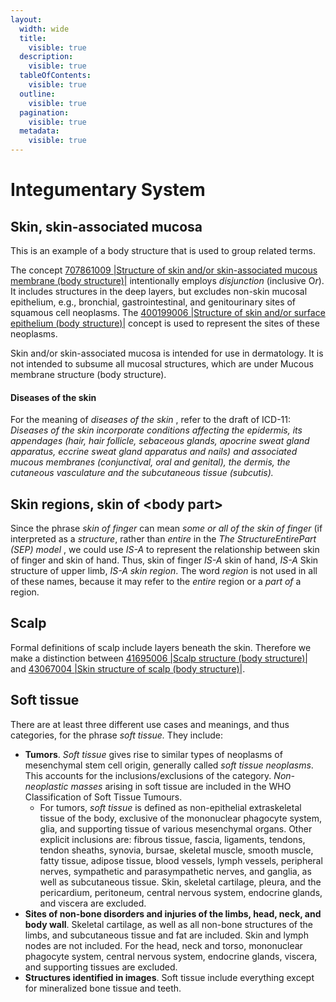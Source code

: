 ```yaml
---
layout:
  width: wide
  title:
    visible: true
  description:
    visible: true
  tableOfContents:
    visible: true
  outline:
    visible: true
  pagination:
    visible: true
  metadata:
    visible: true
---
```


# Integumentary System

## Skin, skin-associated mucosa

This is an example of a body structure that is used to group related terms.&#x20;

The concept [707861009 |Structure of skin and/or skin-associated mucous membrane (body structure)|](http://snomed.info/id/707861009) intentionally employs _disjunction_ (inclusive &#x4F;_&#x72;_).  It includes structures in the deep layers, but excludes non-skin mucosal epithelium, e.g., bronchial, gastrointestinal, and genitourinary sites of squamous cell neoplasms. The [400199006 |Structure of skin and/or surface epithelium (body structure)|](http://snomed.info/id/400199006) concept is used to represent the sites of these neoplasms.

Skin and/or skin-associated mucosa is intended for use in dermatology. It is not intended to subsume all mucosal structures, which are under Mucous membrane structure (body structure).

#### Diseases of the skin

For the meaning of _diseases of the skin_ , refer to the draft of ICD-11:  _Diseases of the skin incorporate conditions affecting the epidermis, its appendages (hair, hair follicle, sebaceous glands, apocrine sweat gland apparatus, eccrine sweat gland apparatus and nails) and associated mucous membranes (conjunctival, oral and genital), the dermis, the cutaneous vasculature and the subcutaneous tissue (subcutis)._

## Skin regions, skin of \<body part>

Since the phrase _skin of finger_ can mean _some or all of the skin of finger_ (if interpreted as a _structure_, rather than _entire_ in the _The StructureEntirePart (SEP) model_ , we could use _IS-A_ to represent the relationship between skin of finger and skin of hand. Thus, skin of finger _IS-A_ skin of hand, _IS-A_ Skin structure of upper limb, _IS-A_ _skin region_. The word _region_ is not used in all of these names, because it may refer to the _entire_ region or a _part of_ a region.

## Scalp

Formal definitions of scalp include layers beneath the skin. Therefore we make a distinction between [41695006 |Scalp structure (body structure)|](http://snomed.info/id/41695006) and [43067004 |Skin structure of scalp (body structure)|](http://snomed.info/id/43067004).

## Soft tissue

There are at least three different use cases and meanings, and thus categories, for the phrase _soft tissue._ They include:

* **Tumors**. _Soft tissue_ gives rise to similar types of neoplasms of mesenchymal stem cell origin, generally called _soft tissue neoplasms_. This accounts for the inclusions/exclusions of the category. _Non-neoplastic masses_ arising in soft tissue are included in the WHO Classification of Soft Tissue Tumours.
  * For tumors, _soft tissue_ is defined as non-epithelial extraskeletal tissue of the body, exclusive of the mononuclear phagocyte system, glia, and supporting tissue of various mesenchymal organs. Other explicit inclusions are: fibrous tissue, fascia, ligaments, tendons, tendon sheaths, synovia, bursae, skeletal muscle, smooth muscle, fatty tissue, adipose tissue, blood vessels, lymph vessels, peripheral nerves, sympathetic and parasympathetic nerves, and ganglia, as well as subcutaneous tissue. Skin, skeletal cartilage, pleura, and the pericardium, peritoneum, central nervous system, endocrine glands, and viscera are excluded.
* **Sites of non-bone disorders and injuries of the limbs, head, neck, and body wall**. Skeletal cartilage, as well as all non-bone structures of the limbs, and subcutaneous tissue and fat are included. Skin and lymph nodes are not included. For the head, neck and torso, mononuclear phagocyte system, central nervous system, endocrine glands, viscera, and supporting tissues are excluded.
* **Structures identified in images**. Soft tissue include everything except for mineralized bone tissue and teeth.
